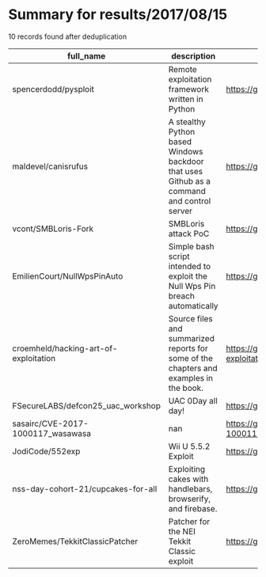 
# Summary for results/2017/08/15
    
10 records found after deduplication

| full_name | description | html_url | matched_list | matched_count | pushed_at | size | stargazers_count | language | forks_count |
|---------------------------------------|-------------------------------------------------------------------------------------------|----------------------------------------------------------|---------------------------|-----------------|---------------------------|--------|--------------------|------------|---------------|
| spencerdodd/pysploit | Remote exploitation framework written in Python | https://github.com/spencerdodd/pysploit | ['exploit'] | 1 | 2017-08-15 14:45:12+00:00 | 3634 | 37 | Python | 20 |
| maldevel/canisrufus | A stealthy Python based Windows backdoor that uses Github as a command and control server | https://github.com/maldevel/canisrufus | ['shellcode'] | 1 | 2017-08-15 15:46:20+00:00 | 34 | 210 | Python | 78 |
| vcont/SMBLoris-Fork | SMBLoris attack PoC | https://github.com/vcont/SMBLoris-Fork | ['attack poc', 'exploit'] | 2 | 2017-08-15 01:22:50+00:00 | 4 | 2 | Shell | 1 |
| EmilienCourt/NullWpsPinAuto | Simple bash script intended to exploit the Null Wps Pin breach automatically | https://github.com/EmilienCourt/NullWpsPinAuto | ['exploit'] | 1 | 2017-08-15 09:08:02+00:00 | 19 | 5 | Shell | 5 |
| croemheld/hacking-art-of-exploitation | Source files and summarized reports for some of the chapters and examples in the book. | https://github.com/croemheld/hacking-art-of-exploitation | ['exploit'] | 1 | 2017-08-15 17:50:19+00:00 | 120 | 8 | C | 1 |
| FSecureLABS/defcon25_uac_workshop | UAC 0Day all day! | https://github.com/FSecureLABS/defcon25_uac_workshop | ['0day'] | 1 | 2017-08-15 14:29:56+00:00 | 32090 | 58 | nan | 22 |
| sasairc/CVE-2017-1000117_wasawasa | nan | https://github.com/sasairc/CVE-2017-1000117_wasawasa | ['cve-2'] | 1 | 2017-08-15 08:43:31+00:00 | 2 | 1 | nan | 0 |
| JodiCode/552exp | Wii U 5.5.2 Exploit | https://github.com/JodiCode/552exp | ['exploit'] | 1 | 2017-08-15 14:09:48+00:00 | 307 | 0 | HTML | 0 |
| nss-day-cohort-21/cupcakes-for-all | Exploiting cakes with handlebars, browserify, and firebase. | https://github.com/nss-day-cohort-21/cupcakes-for-all | ['exploit'] | 1 | 2017-08-15 16:05:08+00:00 | 88 | 0 | JavaScript | 1 |
| ZeroMemes/TekkitClassicPatcher | Patcher for the NEI Tekkit Classic exploit | https://github.com/ZeroMemes/TekkitClassicPatcher | ['exploit'] | 1 | 2017-08-15 22:54:25+00:00 | 54 | 1 | Java | 1 |
